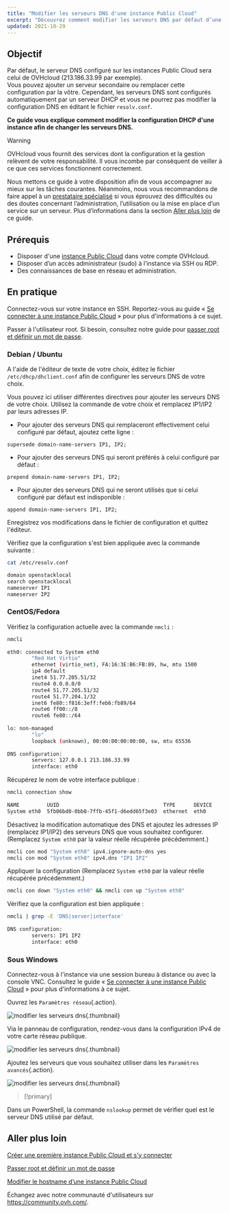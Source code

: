 ```yaml
---
title: "Modifier les serveurs DNS d'une instance Public Cloud"
excerpt: "Découvrez comment modifier les serveurs DNS par défaut d’une instance Public Cloud"
updated: 2021-10-29
---
```


## Objectif

Par défaut, le serveur DNS configuré sur les instances Public Cloud sera celui de OVHcloud (213.186.33.99 par exemple).<br>
Vous pouvez ajouter un serveur secondaire ou remplacer cette configuration par la vôtre. Cependant, les serveurs DNS sont configurés automatiquement par un serveur DHCP et vous ne pourrez pas modifier la configuration DNS en éditant le fichier `resolv.conf`.

**Ce guide vous explique comment modifier la configuration DHCP d'une instance afin de changer les serveurs DNS.**

> [!warning]
> OVHcloud vous fournit des services dont la configuration et la gestion relèvent de votre responsabilité. Il vous incombe par conséquent de veiller à ce que ces services fonctionnent correctement.
>
> Nous mettons ce guide à votre disposition afin de vous accompagner au mieux sur les tâches courantes. Néanmoins, nous vous recommandons de faire appel à un [prestataire spécialisé](https://partner.ovhcloud.com/fr-ca/directory/) si vous éprouvez des difficultés ou des doutes concernant l’administration, l’utilisation ou la mise en place d’un service sur un serveur. Plus d’informations dans la section [Aller plus loin](#gofurther) de ce guide.
>

## Prérequis

- Disposer d'une [instance Public Cloud](https://www.ovhcloud.com/fr-ca/public-cloud/) dans votre compte OVHcloud.
- Disposer d’un accès administrateur (sudo) à l’instance via SSH ou RDP.
- Des connaissances de base en réseau et administration.

## En pratique

Connectez-vous sur votre instance en SSH. Reportez-vous au guide « [Se connecter à une instance Public Cloud](/pages/public_cloud/compute/public-cloud-first-steps#connect-instance) » pour plus d'informations à ce sujet.

Passer à l'utilisateur root. Si besoin, consultez notre guide pour [passer root et définir un mot de passe](/pages/public_cloud/compute/become_root_and_change_password).

### Debian / Ubuntu

A l'aide de l'éditeur de texte de votre choix, éditez le fichier `/etc/dhcp/dhclient.conf` afin de configurer les serveurs DNS de votre choix.

Vous pouvez ici utiliser différentes directives pour ajouter les serveurs DNS de votre choix. Utilisez la commande de votre choix et remplacez IP1/IP2 par leurs adresses IP.

- Pour ajouter des serveurs DNS qui remplaceront effectivement celui configuré par défaut, ajoutez cette ligne :
  
```console
supersede domain-name-servers IP1, IP2;
```

- Pour ajouter des serveurs DNS qui seront préférés à celui configuré par défaut :
    
```console
prepend domain-name-servers IP1, IP2;
```

- Pour ajouter des serveurs DNS qui ne seront utilisés que si celui configuré par défaut est indisponible :
    
```console
append domain-name-servers IP1, IP2;
```

Enregistrez vos modifications dans le fichier de configuration et quittez l'éditeur.

Vérifiez que la configuration s'est bien appliquée avec la commande suivante :

```bash
cat /etc/resolv.conf

domain openstacklocal
search openstacklocal
nameserver IP1
nameserver IP2
```

### CentOS/Fedora

Vérifiez la configuration actuelle avec la commande `nmcli` :

```bash
nmcli
 
eth0: connected to System eth0
        "Red Hat Virtio"
        ethernet (virtio_net), FA:16:3E:B6:FB:89, hw, mtu 1500
        ip4 default
        inet4 51.77.205.51/32
        route4 0.0.0.0/0
        route4 51.77.205.51/32
        route4 51.77.204.1/32
        inet6 fe80::f816:3eff:feb6:fb89/64
        route6 ff00::/8
        route6 fe80::/64
 
lo: non-managed
        "lo"
        loopback (unknown), 00:00:00:00:00:00, sw, mtu 65536
 
DNS configuration:
        servers: 127.0.0.1 213.186.33.99
        interface: eth0
```

Récupérez le nom de votre interface publique :

```bash
nmcli connection show
 
NAME         UUID                                  TYPE      DEVICE
System eth0  5fb06bd0-0bb0-7ffb-45f1-d6edd65f3e03  ethernet  eth0
```

Désactivez la modification automatique des DNS et ajoutez les adresses IP (remplacez IP1/IP2) des serveurs DNS que vous souhaitez configurer. (Remplacez `System eth0` par la valeur réelle récupérée précédemment.)

```bash
nmcli con mod "System eth0" ipv4.ignore-auto-dns yes
nmcli con mod "System eth0" ipv4.dns "IP1 IP2"
```

Appliquer la configuration (Remplacez `System eth0` par la valeur réelle récupérée précédemment.)

```bash
nmcli con down "System eth0" && nmcli con up "System eth0"
```

Vérifiez que la configuration est bien appliquée :

```bash
nmcli | grep -E 'DNS|server|interface'
 
DNS configuration:
        servers: IP1 IP2
        interface: eth0
```

### Sous Windows

Connectez-vous à l'instance via une session bureau à distance ou avec la console VNC. Consultez le guide  « [Se connecter à une instance Public Cloud](/pages/public_cloud/compute/public-cloud-first-steps#connect-instance) » pour plus d'informations à ce sujet.

Ouvrez les `Paramètres réseau`{.action}.

![modifier les serveurs dns](images/changednsservers1.png){.thumbnail}

Via le panneau de configuration, rendez-vous dans la configuration IPv4 de votre carte réseau publique.

![modifier les serveurs dns](images/changednsservers2.png){.thumbnail}

Ajoutez les serveurs que vous souhaitez utiliser dans les `Paramètres avancés`{.action}.

![modifier les serveurs dns](images/changednsservers3.png){.thumbnail}

> [!primary]
>
Dans un PowerShell, la commande `nslookup` permet de vérifier quel est le serveur DNS utilisé par défaut.
>

## Aller plus loin <a name="gofurther"></a>

[Créer une première instance Public Cloud et s’y connecter](/pages/public_cloud/compute/public-cloud-first-steps)

[Passer root et définir un mot de passe](/pages/public_cloud/compute/become_root_and_change_password)

[Modifier le hostname d’une instance Public Cloud](/pages/public_cloud/compute/changing_the_hostname_of_an_instance)

Échangez avec notre communauté d'utilisateurs sur <https://community.ovh.com/>.